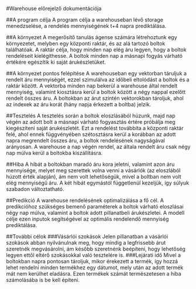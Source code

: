 #Warehouse előrejelző dokumentációja

##A program célja
A program célja a warehouseban lévő storage menedzselése, a rendelés mennyiségének t+4 napra prediktálása.

##A környezet
A megerősítő tanulás ágense számára létrehoztunk egy környezetet, melyben egy központi raktár, és az alá tartozó boltok találhatóak. A raktár célja, hogy minden nap elég áru legyen, hogy a boltok rendeléseit kielégíthesse. A boltok minden nap a másnapi fogyás várható értékére egészítik ki saját árukészletüket.

##A környezet pontos felépítése
A warehouseban egy vektorban táruljuk a rendelt áru mennyiségét, ezzel szimulálva az időbeli eltolódást a boltok és a raktár között. A vektorba minden nap bekerül a warehouse által rendelt mennyiség, valamint kiosztásra kerül a boltok között a négy nappal ezelőtt rendelt összes áru. A boltokban az árut szintén vektorokban tároljuk, ahol az indexek az áru korát (hány napja érkezett a boltba) jelzik.

##Tesztelés
A tesztelés során a boltok eloszlásából húzunk, majd nap végén az adott bolt a másnapi várható fogyasztás értére próbálja meg kiegészíteni saját árukészletét. Ezt a rendelést továbbíta a központi raktár felé, ahol ennek függvényében szétosztásra kerül a korábban az adott napra megrendelt összes áru, a boltok rendelésének nagyságával arányosan. A warehouse a nap végén rendel, az általa rendelt áru csak négy nap múlva kerül a boltokba kiszállításra.

##Hiba 
A hibát a boltokban maradó áru kora jeletni, valamint azon áru mennyisége, melyet meg szerettek volna venni a vásárlók (az eloszlából húzott érték alapján), ám nem volt lehetőségük, mivel a boltban nem volt elég mennyiségű áru. A két hibát egymástól függetlenül kezeljük, így súlyuk szabadon változtatható.

##Predikció
A warehouse rendelésének optimalizálása a fő cél. A predikcióhoz szükséges bemenő paraméterek a boltok várható eloszlásai négy nap múlva, valamint a boltok adott pillanatbeli árukészletei. A modell célje ezen inputok segítségével az optimális rendelendő mennyiség prediktálása.

##További célok
###Vásárlói szokások
Jelen pillanatban a vásárlói szokások abban nyilvánulnak meg, hogy mindig a legfrissebb árut szeretnék megvásárolni, ám később szeretnénk beépíteni, hogy lehetőség legyen ettől eltérő szokásokkal való tesztelére is.
###Lejárati idő
Mivel a boltokban napra pontosan tároljuk, mikor érekezett a termék, így hozzá lehet rendelni minden termékhez egy dátumot, mely után az adott termék mát nem kerülhet eladásra. Ezen termékek számát természetesen a hiba számolásába is be kell építeni.
